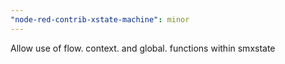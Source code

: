 ```yaml
---
"node-red-contrib-xstate-machine": minor
---
```


Allow use of flow. context. and global. functions within smxstate
